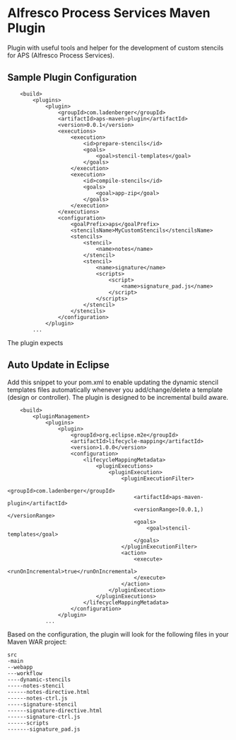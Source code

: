 # Alfresco Process Services Maven Plugin

Plugin with useful tools and helper for the development of custom stencils for APS (Alfresco Process Services).

## Sample Plugin Configuration

```
	<build>
		<plugins>
			<plugin>
				<groupId>com.ladenberger</groupId>
				<artifactId>aps-maven-plugin</artifactId>
				<version>0.0.1</version>
				<executions>
					<execution>
						<id>prepare-stencils</id>
						<goals>
							<goal>stencil-templates</goal>
						</goals>
					</execution>
					<execution>
						<id>compile-stencils</id>
						<goals>
							<goal>app-zip</goal>
						</goals>
					</execution>
				</executions>
				<configuration>
					<goalPrefix>aps</goalPrefix>
					<stencilsName>MyCustomStencils</stencilsName>
					<stencils>
						<stencil>
							<name>notes</name>
						</stencil>
						<stencil>
							<name>signature</name>
							<scripts>
								<script>
									<name>signature_pad.js</name>
								</script>
							</scripts>
						</stencil>
					</stencils>
				</configuration>
			</plugin>
		...
```

The plugin expects 

## Auto Update in Eclipse

Add this snippet to your pom.xml to enable updating the dynamic stencil templates files automatically whenever you add/change/delete a template (design or controller). The plugin is designed to be incremental build aware. 

```
	<build>
		<pluginManagement>
			<plugins>
				<plugin>
					<groupId>org.eclipse.m2e</groupId>
					<artifactId>lifecycle-mapping</artifactId>
					<version>1.0.0</version>
					<configuration>
						<lifecycleMappingMetadata>
							<pluginExecutions>
								<pluginExecution>
									<pluginExecutionFilter>
										<groupId>com.ladenberger</groupId>
										<artifactId>aps-maven-plugin</artifactId>
										<versionRange>[0.0.1,)</versionRange>
										<goals>
											<goal>stencil-templates</goal>
										</goals>
									</pluginExecutionFilter>
									<action>
										<execute>
											<runOnIncremental>true</runOnIncremental>
										</execute>
									</action>
								</pluginExecution>
							</pluginExecutions>
						</lifecycleMappingMetadata>
					</configuration>
				</plugin>
			...	
```

Based on the configuration, the plugin will look for the following files in your Maven WAR project:

```
src
-main
--webapp
---workflow
----dynamic-stencils
-----notes-stencil
------notes-directive.html
------notes-ctrl.js
-----signature-stencil
------signature-directive.html
------signature-ctrl.js
------scripts
-------signature_pad.js
```
